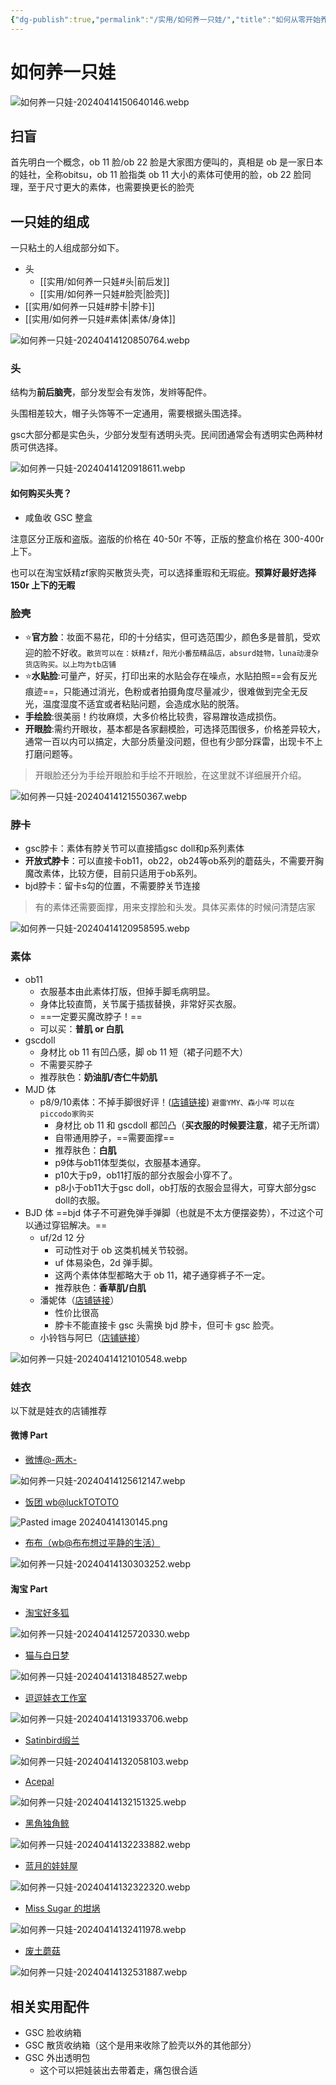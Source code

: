 ```yaml
---
{"dg-publish":true,"permalink":"/实用/如何养一只娃/","title":"如何从零开始养一只娃","tags":["粘土人"],"created":"2024-04-14 11:20"}
---
```



# 如何养一只娃

![如何养一只娃-20240414150640146.webp](/img/user/%E5%AE%9E%E7%94%A8/assets/%E5%A6%82%E4%BD%95%E5%85%BB%E4%B8%80%E5%8F%AA%E5%A8%83-20240414150640146.webp)

## 扫盲

首先明白一个概念，ob 11 脸/ob 22 脸是大家图方便叫的，真相是 ob 是一家日本的娃社，全称obitsu，ob 11 脸指类 ob 11 大小的素体可使用的脸，ob 22 脸同理，至于尺寸更大的素体，也需要换更长的脸壳

## 一只娃的组成

一只粘土的人组成部分如下。

- 头
	- [[实用/如何养一只娃#头\|前后发]]
	- [[实用/如何养一只娃#脸壳\|脸壳]]
- [[实用/如何养一只娃#脖卡\|脖卡]]
- [[实用/如何养一只娃#素体\|素体/身体]]

![如何养一只娃-20240414120850764.webp](/img/user/%E5%AE%9E%E7%94%A8/assets/%E5%A6%82%E4%BD%95%E5%85%BB%E4%B8%80%E5%8F%AA%E5%A8%83-20240414120850764.webp)

### 头

结构为**前后脑壳**，部分发型会有发饰，发辫等配件。  

头围相差较大，帽子头饰等不一定通用，需要根据头围选择。  

gsc大部分都是实色头，少部分发型有透明头壳。民间团通常会有透明实色两种材质可供选择。

![如何养一只娃-20240414120918611.webp](/img/user/%E5%AE%9E%E7%94%A8/assets/%E5%A6%82%E4%BD%95%E5%85%BB%E4%B8%80%E5%8F%AA%E5%A8%83-20240414120918611.webp)

#### 如何购买头壳？

- 咸鱼收 GSC 整盒

注意区分正版和盗版。盗版的价格在 40-50r 不等，正版的整盒价格在 300-400r 上下。

也可以在淘宝妖精zf家购买散货头壳，可以选择重瑕和无瑕疵。**预算好最好选择 150r 上下的无暇**

### 脸壳

- ⭐**官方脸**：妆面不易花，印的十分结实，但可选范围少，颜色多是普肌，受欢迎的脸不好收。`散货可以在：妖精zf，阳光小番茄精品店，absurd娃物，luna动漫杂货店购买。以上均为tb店铺`
- ⭐**水贴脸**:可量产，好买，打印出来的水贴会存在噪点，水贴拍照==会有反光痕迹==，只能通过消光，色粉或者拍摄角度尽量减少，很难做到完全无反光，温度湿度不适宜或者粘贴问题，会造成水贴的脱落。  
- **手绘脸**:很美丽！约妆麻烦，大多价格比较贵，容易蹭妆造成损伤。  
- **开眼脸**:需约开眼妆，基本都是各家翻模脸，可选择范围很多，价格差异较大，通常一百以内可以搞定，大部分质量没问题，但也有少部分踩雷，出现卡不上打磨问题等。

> 开眼脸还分为手绘开眼脸和手绘不开眼脸，在这里就不详细展开介绍。

![如何养一只娃-20240414121550367.webp](/img/user/%E5%AE%9E%E7%94%A8/assets/%E5%A6%82%E4%BD%95%E5%85%BB%E4%B8%80%E5%8F%AA%E5%A8%83-20240414121550367.webp)

### 脖卡

- gsc脖卡：素体有脖关节可以直接插gsc doll和p系列素体  
- **开放式脖卡**：可以直接卡ob11，ob22，ob24等ob系列的蘑菇头，不需要开胸魔改素体，比较方便，目前只适用于ob系列。  
- bjd脖卡：留卡s勾的位置，不需要脖关节连接

> 有的素体还需要面撑，用来支撑脸和头发。具体买素体的时候问清楚店家

![如何养一只娃-20240414120958595.webp](/img/user/%E5%AE%9E%E7%94%A8/assets/%E5%A6%82%E4%BD%95%E5%85%BB%E4%B8%80%E5%8F%AA%E5%A8%83-20240414120958595.webp)

### 素体

- ob11
	- 衣服基本由此素体打版，但掉手脚毛病明显。
	- 身体比较直筒，关节属于插拔替换，非常好买衣服。
	- ==一定要买魔改脖子！==
	- 可以买：**普肌 or 白肌**
- gscdoll
	- 身材比 ob 11 有凹凸感，脚 ob 11 短（裙子问题不大）
	- 不需要买脖子
	- 推荐肤色：**奶油肌/杏仁牛奶肌**
- MJD 体
	- p8/9/10素体：不掉手脚很好评！([店铺链接](https://umoe.taobao.com/shop/view_shop.htm?spm=a21n57.1.2.1.5aa8523c5l5E9V&appUid=RAzN8HWS1mFF5pgg6r9YAguqwAx652ZWq3pm9Xukg4yc2UHpTD3)) `避雷YMY、森小咩` `可以在piccodo家购买`
		- 身材比 ob 11 和 gscdoll 都凹凸（**买衣服的时候要注意**，裙子无所谓）
		- 自带通用脖子，==需要面撑==
		- 推荐肤色：**白肌**
		- p9体与ob11体型类似，衣服基本通穿。
		- p10大于p9，ob11打版的部分衣服会小穿不了。
		- p8小于ob11大于gsc doll，ob打版的衣服会显得大，可穿大部分gsc doll的衣服。
- BJD 体 ==bjd 体子不可避免弹手弹脚（也就是不太方便摆姿势），不过这个可以通过穿铝解决。==
	- uf/2d 12 分
		- 可动性对于 ob 这类机械关节较弱。
		- uf 体易染色，2d 弹手脚。
		- 这两个素体体型都略大于 ob 11，裙子通穿裤子不一定。  
		- 推荐肤色：**香草肌/白肌**
	- 潘妮体（[店铺链接](https://shop598189963.taobao.com/shop/view_shop.htm?spm=a21n57.1.4.1.5aa8523c5l5E9V&appUid=RAzN8HWQifV3oBQb8AfvrodhW1CPAb8HeppGC8D6GGYbXS4kTHp#/)）
		- 性价比很高
		- 脖卡不能直接卡 gsc 头需换 bjd 脖卡，但可卡 gsc 脸壳。
	- 小铃铛与阿巳（[店铺链接](https://shop113456031.taobao.com/?ali_refid=a3_430582_1006:1121829667:N:6SdoFkJI8h5UmhE82J%2BL7Q%3D%3D:9812b568183c329d91b551f8e5219f98&ali_trackid=162_9812b568183c329d91b551f8e5219f98&spm=a21n57.1.2.1#/)）

![如何养一只娃-20240414121010548.webp](/img/user/%E5%AE%9E%E7%94%A8/assets/%E5%A6%82%E4%BD%95%E5%85%BB%E4%B8%80%E5%8F%AA%E5%A8%83-20240414121010548.webp)

### 娃衣

以下就是娃衣的店铺推荐

#### 微博 Part

- [微博@-两木-](https://weibo.com/u/2674752230)

![如何养一只娃-20240414125612147.webp](/img/user/%E5%AE%9E%E7%94%A8/assets/%E5%A6%82%E4%BD%95%E5%85%BB%E4%B8%80%E5%8F%AA%E5%A8%83-20240414125612147.webp)

- [饭团 wb@luckTOTOTO](https://weibo.com/u/1898056434)

![Pasted image 20240414130145.png](/img/user/%E5%AE%9E%E7%94%A8/assets/Pasted%20image%2020240414130145.png)

- [布布（wb@布布想过平静的生活）](https://weibo.com/u/6494614154)

![如何养一只娃-20240414130303252.webp](/img/user/%E5%AE%9E%E7%94%A8/assets/%E5%A6%82%E4%BD%95%E5%85%BB%E4%B8%80%E5%8F%AA%E5%A8%83-20240414130303252.webp)

#### 淘宝 Part

- [淘宝好多狐](https://shop35971291.taobao.com/?spm=a230r.7195193.1997079397.2.6661641bEk4rY2)

![如何养一只娃-20240414125720330.webp](/img/user/%E5%AE%9E%E7%94%A8/assets/%E5%A6%82%E4%BD%95%E5%85%BB%E4%B8%80%E5%8F%AA%E5%A8%83-20240414125720330.webp)

- [猫与白日梦](https://shop402882826.taobao.com/?spm=a230r.7195193.1997079397.2.4a5e5ebarbXf7W)

![如何养一只娃-20240414131848527.webp](/img/user/%E5%AE%9E%E7%94%A8/assets/%E5%A6%82%E4%BD%95%E5%85%BB%E4%B8%80%E5%8F%AA%E5%A8%83-20240414131848527.webp)

- [逗逗娃衣工作室](https://shop70515944.taobao.com/?spm=a230r.7195193.1997079397.2.17d172e2ogMLI8)

![如何养一只娃-20240414131933706.webp](/img/user/%E5%AE%9E%E7%94%A8/assets/%E5%A6%82%E4%BD%95%E5%85%BB%E4%B8%80%E5%8F%AA%E5%A8%83-20240414131933706.webp)

- [Satinbird缎兰](https://shop148472759.taobao.com/search.htm?spm=a1z10.1-c.0.0.7f921ad8Yx9dUN&search=y)

![如何养一只娃-20240414132058103.webp](/img/user/%E5%AE%9E%E7%94%A8/assets/%E5%A6%82%E4%BD%95%E5%85%BB%E4%B8%80%E5%8F%AA%E5%A8%83-20240414132058103.webp)

- [Acepal](https://shop345440796.taobao.com/?spm=a230r.7195193.1997079397.2.3b9b2c09lB0sRr)

![如何养一只娃-20240414132151325.webp](/img/user/%E5%AE%9E%E7%94%A8/assets/%E5%A6%82%E4%BD%95%E5%85%BB%E4%B8%80%E5%8F%AA%E5%A8%83-20240414132151325.webp)

- [黑角独角鲸](https://shop58196768.taobao.com/?spm=a230r.7195193.1997079397.2.3d852ab3SCs0jF#/)

![如何养一只娃-20240414132233882.webp](/img/user/%E5%AE%9E%E7%94%A8/assets/%E5%A6%82%E4%BD%95%E5%85%BB%E4%B8%80%E5%8F%AA%E5%A8%83-20240414132233882.webp)

- [蓝月的娃娃屋](https://shop33230146.taobao.com/?spm=a230r.7195193.1997079397.2.49717e21aSSlJ7)

![如何养一只娃-20240414132322320.webp](/img/user/%E5%AE%9E%E7%94%A8/assets/%E5%A6%82%E4%BD%95%E5%85%BB%E4%B8%80%E5%8F%AA%E5%A8%83-20240414132322320.webp)

- [Miss Sugar 的坩埚](https://shop34088410.taobao.com/?spm=a230r.7195193.1997079397.2.2f214591UOdJev#/)

![如何养一只娃-20240414132411978.webp](/img/user/%E5%AE%9E%E7%94%A8/assets/%E5%A6%82%E4%BD%95%E5%85%BB%E4%B8%80%E5%8F%AA%E5%A8%83-20240414132411978.webp)

- [废土蘑菇](https://shop185984232.taobao.com/?spm=a230r.7195193.1997079397.2.1f6835fdfdvpBY)

![如何养一只娃-20240414132531887.webp](/img/user/%E5%AE%9E%E7%94%A8/assets/%E5%A6%82%E4%BD%95%E5%85%BB%E4%B8%80%E5%8F%AA%E5%A8%83-20240414132531887.webp)

## 相关实用配件

- GSC 脸收纳箱
- GSC 散货收纳箱（这个是用来收除了脸壳以外的其他部分）
- GSC 外出透明包
	- 这个可以把娃装出去带着走，痛包很合适